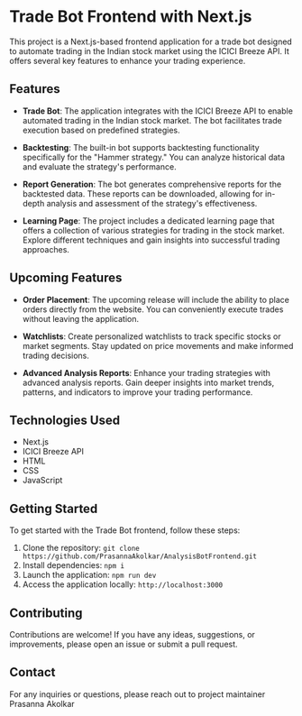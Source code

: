 # Trade Bot Frontend with Next.js

<!-- ![Project Logo](/path/to/logo.png) -->

This project is a Next.js-based frontend application for a trade bot designed to automate trading in the Indian stock market using the ICICI Breeze API. It offers several key features to enhance your trading experience.

## Features

- **Trade Bot**: The application integrates with the ICICI Breeze API to enable automated trading in the Indian stock market. The bot facilitates trade execution based on predefined strategies.

- **Backtesting**: The built-in bot supports backtesting functionality specifically for the "Hammer strategy." You can analyze historical data and evaluate the strategy's performance.

- **Report Generation**: The bot generates comprehensive reports for the backtested data. These reports can be downloaded, allowing for in-depth analysis and assessment of the strategy's effectiveness.

- **Learning Page**: The project includes a dedicated learning page that offers a collection of various strategies for trading in the stock market. Explore different techniques and gain insights into successful trading approaches.

## Upcoming Features

- **Order Placement**: The upcoming release will include the ability to place orders directly from the website. You can conveniently execute trades without leaving the application.

- **Watchlists**: Create personalized watchlists to track specific stocks or market segments. Stay updated on price movements and make informed trading decisions.

- **Advanced Analysis Reports**: Enhance your trading strategies with advanced analysis reports. Gain deeper insights into market trends, patterns, and indicators to improve your trading performance.

## Technologies Used

- Next.js
- ICICI Breeze API
- HTML
- CSS
- JavaScript

## Getting Started

To get started with the Trade Bot frontend, follow these steps:

1. Clone the repository: `git clone https://github.com/PrasannaAkolkar/AnalysisBotFrontend.git`
2. Install dependencies: `npm i`
3. Launch the application: `npm run dev`
4. Access the application locally: `http://localhost:3000`

## Contributing

Contributions are welcome! If you have any ideas, suggestions, or improvements, please open an issue or submit a pull request.

## Contact

For any inquiries or questions, please reach out to project maintainer Prasanna Akolkar
